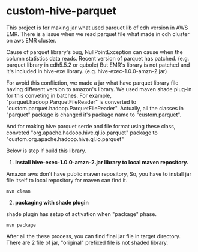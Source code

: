 # custom-hive-parquet
This project is for making jar what used parquet lib of cdh version in AWS EMR.
There is a issue when we read parquet file what made in cdh cluster on aws EMR cluster.

Cause of parquet library's bug, NullPointException can cause when the column statistics data reads.
Recent version of parquet has patched. (e.g. parquet library in cdh5.5.2 or qubole)
But EMR's library is not patched and it's included in hive-exe library. (e.g. hive-exec-1.0.0-amzn-2.jar)

For avoid this confliction, we made a jar what have parquet library file having different version to amazon's library.
We used maven shade plug-in for this conveting in batches.
For example, "parquet.hadoop.ParquetFileReader" is converted to "custom.parquet.hadoop.ParquetFileReader".
Actually, all the classes in "parquet" package is changed it's package name to "custom.parquet".

And for making hive parquet serde and file format using these class, conveted "org.apache.hadoop.hive.ql.io.parquet" package to "custom.org.apache.hadoop.hive.ql.io.parquet"

Below is step if build this library.


1. **Install hive-exec-1.0.0-amzn-2.jar library to local maven repository.**

Amazon aws don't have public maven repository, So, you have to install jar file itself to local repository for maven can find it.

```
mvn clean
```

2. **packaging with shade plugin**

shade plugin has setup of activation when "package" phase.

```
mvn package
```


After all the these process, you can find final jar file in target directory.
There are 2 file of jar, "original" prefixed file is not shaded library.

